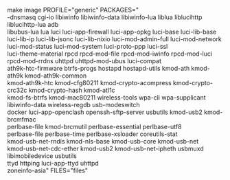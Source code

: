 make image PROFILE="generic" PACKAGES="\
-dnsmasq cgi-io libiwinfo libiwinfo-data libiwinfo-lua liblua liblucihttp liblucihttp-lua adb \
libubus-lua lua luci luci-app-firewall luci-app-opkg luci-base luci-lib-base \
luci-lib-ip luci-lib-jsonc luci-lib-nixio luci-mod-admin-full luci-mod-network \
luci-mod-status luci-mod-system luci-proto-ppp luci-ssl \
luci-theme-material rpcd rpcd-mod-file rpcd-mod-iwinfo rpcd-mod-luci \
rpcd-mod-rrdns uhttpd uhttpd-mod-ubus luci-compat \
ath9k-htc-firmware btrfs-progs hostapd hostapd-utils kmod-ath kmod-ath9k kmod-ath9k-common \
kmod-ath9k-htc kmod-cfg80211 kmod-crypto-acompress kmod-crypto-crc32c kmod-crypto-hash kmod-atl1c \
kmod-fs-btrfs kmod-mac80211 wireless-tools wpa-cli wpa-supplicant \
libiwinfo-data wireless-regdb usb-modeswitch \
docker luci-app-openclash openssh-sftp-server usbutils kmod-usb2 kmod-brcmfmac \
perlbase-file kmod-brcmutil perlbase-essential perlbase-utf8 \
perlbase-file  perlbase-time perlbase-xsloader coreutils-stat \
kmod-usb-net-rndis kmod-nls-base kmod-usb-core kmod-usb-net \
kmod-usb-net-cdc-ether kmod-usb2 kmod-usb-net-ipheth usbmuxd libimobiledevice usbutils \
ttyd httping luci-app-ttyd uhttpd \
zoneinfo-asia" FILES="files"
